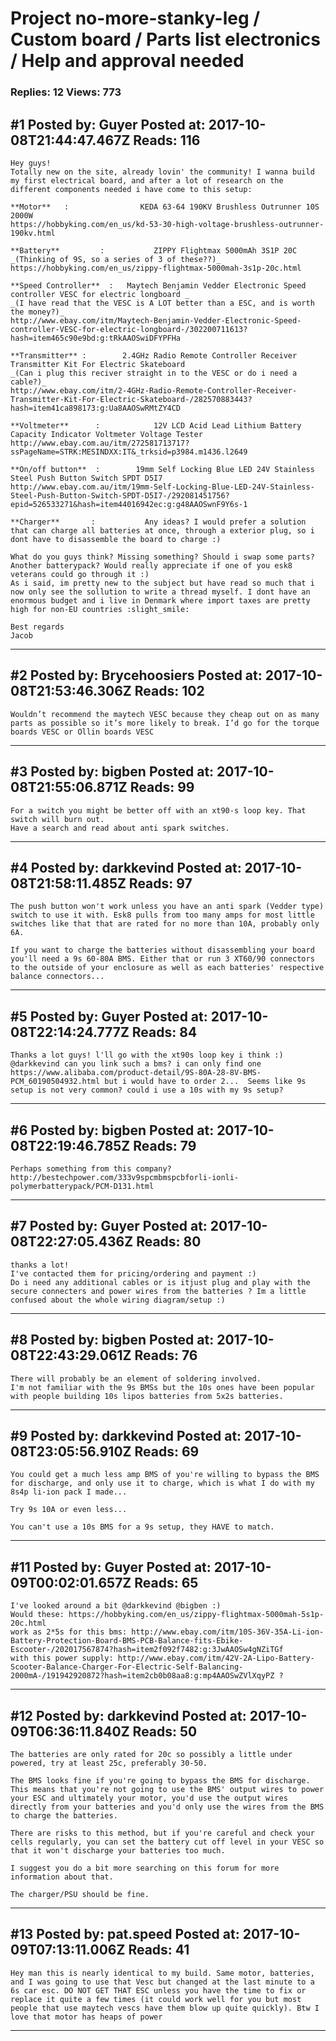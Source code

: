 # Project no-more-stanky-leg / Custom board / Parts list electronics / Help and approval needed

### Replies: 12 Views: 773

## \#1 Posted by: Guyer Posted at: 2017-10-08T21:44:47.467Z Reads: 116

```
Hey guys!
Totally new on the site, already lovin' the community! I wanna build my first electrical board, and after a lot of research on the different components needed i have come to this setup:

**Motor**	:                KEDA 63-64 190KV Brushless Outrunner 10S 2000W
https://hobbyking.com/en_us/kd-53-30-high-voltage-brushless-outrunner-190kv.html

**Battery**         :           ZIPPY Flightmax 5000mAh 3S1P 20C 
_(Thinking of 9S, so a series of 3 of these??)_
https://hobbyking.com/en_us/zippy-flightmax-5000mah-3s1p-20c.html

**Speed Controller**  :   Maytech Benjamin Vedder Electronic Speed controller VESC for electric longboard _
_(I have read that the VESC is A LOT better than a ESC, and is worth the money?)_
http://www.ebay.com/itm/Maytech-Benjamin-Vedder-Electronic-Speed-controller-VESC-for-electric-longboard-/302200711613?hash=item465c90e9bd:g:tRkAAOSwiDFYPFHa

**Transmitter**	:        2.4GHz Radio Remote Controller Receiver Transmitter Kit For Electric Skateboard 
_(Can i plug this reciver straight in to the VESC or do i need a cable?)_
http://www.ebay.com/itm/2-4GHz-Radio-Remote-Controller-Receiver-Transmitter-Kit-For-Electric-Skateboard-/282570883443?hash=item41ca898173:g:Ua8AAOSwRMtZY4CD

**Voltmeter**	   :            12V LCD Acid Lead Lithium Battery Capacity Indicator Voltmeter Voltage Tester
http://www.ebay.com.au/itm/272581713717?ssPageName=STRK:MESINDXX:IT&_trksid=p3984.m1436.l2649

**On/off button**  :        19mm Self Locking Blue LED 24V Stainless Steel Push Button Switch SPDT D5I7
http://www.ebay.com.au/itm/19mm-Self-Locking-Blue-LED-24V-Stainless-Steel-Push-Button-Switch-SPDT-D5I7-/292081451756?epid=526533271&hash=item44016942ec:g:g48AAOSwnF9Y6s-1

**Charger**       :           Any ideas? I would prefer a solution that can charge all batteries at once, through a exterior plug, so i dont have to disassemble the board to charge :) 

What do you guys think? Missing something? Should i swap some parts? Another batterypack? Would really appreciate if one of you esk8 veterans could go through it :) 
As i said, im pretty new to the subject but have read so much that i now only see the sollution to write a thread myself. I dont have an enormous budget and i live in Denmark where import taxes are pretty high for non-EU countries :slight_smile: 

Best regards
Jacob
```

---
## \#2 Posted by: Brycehoosiers Posted at: 2017-10-08T21:53:46.306Z Reads: 102

```
Wouldn’t recommend the maytech VESC because they cheap out on as many parts as possible so it’s more likely to break. I’d go for the torque boards VESC or Ollin boards VESC
```

---
## \#3 Posted by: bigben Posted at: 2017-10-08T21:55:06.871Z Reads: 99

```
For a switch you might be better off with an xt90-s loop key. That switch will burn out. 
Have a search and read about anti spark switches.
```

---
## \#4 Posted by: darkkevind Posted at: 2017-10-08T21:58:11.485Z Reads: 97

```
The push button won't work unless you have an anti spark (Vedder type) switch to use it with. Esk8 pulls from too many amps for most little switches like that that are rated for no more than 10A, probably only 6A.

If you want to charge the batteries without disassembling your board you'll need a 9s 60-80A BMS. Either that or run 3 XT60/90 connectors to the outside of your enclosure as well as each batteries' respective balance connectors...
```

---
## \#5 Posted by: Guyer Posted at: 2017-10-08T22:14:24.777Z Reads: 84

```
Thanks a lot guys! l'll go with the xt90s loop key i think :) @darkkevind can you link such a bms? i can only find one https://www.alibaba.com/product-detail/9S-80A-28-8V-BMS-PCM_60190504932.html but i would have to order 2...  Seems like 9s setup is not very common? could i use a 10s with my 9s setup?
```

---
## \#6 Posted by: bigben Posted at: 2017-10-08T22:19:46.785Z Reads: 79

```
Perhaps something from this company?
http://bestechpower.com/333v9spcmbmspcbforli-ionli-polymerbatterypack/PCM-D131.html
```

---
## \#7 Posted by: Guyer Posted at: 2017-10-08T22:27:05.436Z Reads: 80

```
thanks a lot!
I've contacted them for pricing/ordering and payment :) 
Do i need any additional cables or is itjust plug and play with the secure connecters and power wires from the batteries ? Im a little confused about the whole wiring diagram/setup :)
```

---
## \#8 Posted by: bigben Posted at: 2017-10-08T22:43:29.061Z Reads: 76

```
There will probably be an element of soldering involved. 
I'm not familiar with the 9s BMSs but the 10s ones have been popular with people building 10s lipos batteries from 5x2s batteries.
```

---
## \#9 Posted by: darkkevind Posted at: 2017-10-08T23:05:56.910Z Reads: 69

```
You could get a much less amp BMS of you're willing to bypass the BMS for discharge, and only use it to charge, which is what I do with my 8s4p li-ion pack I made...

Try 9s 10A or even less...

You can't use a 10s BMS for a 9s setup, they HAVE to match.
```

---
## \#11 Posted by: Guyer Posted at: 2017-10-09T00:02:01.657Z Reads: 65

```
I've looked around a bit @darkkevind @bigben :)  
Would these: https://hobbyking.com/en_us/zippy-flightmax-5000mah-5s1p-20c.html 
work as 2*5s for this bms: http://www.ebay.com/itm/10S-36V-35A-Li-ion-Battery-Protection-Board-BMS-PCB-Balance-fits-Ebike-Escooter-/202017567874?hash=item2f092f7482:g:3JwAAOSw4gNZiTGf 
with this power supply: http://www.ebay.com/itm/42V-2A-Lipo-Battery-Scooter-Balance-Charger-For-Electric-Self-Balancing-2000mA-/191942920872?hash=item2cb0b08aa8:g:mp4AAOSwZVlXqyPZ ?
```

---
## \#12 Posted by: darkkevind Posted at: 2017-10-09T06:36:11.840Z Reads: 50

```
The batteries are only rated for 20c so possibly a little under powered, try at least 25c, preferably 30-50.

The BMS looks fine if you're going to bypass the BMS for discharge. This means that you're not going to use the BMS' output wires to power your ESC and ultimately your motor, you'd use the output wires directly from your batteries and you'd only use the wires from the BMS to charge the batteries.

There are risks to this method, but if you're careful and check your cells regularly, you can set the battery cut off level in your VESC so that it won't discharge your batteries too much.

I suggest you do a bit more searching on this forum for more information about that.

The charger/PSU should be fine.
```

---
## \#13 Posted by: pat.speed Posted at: 2017-10-09T07:13:11.006Z Reads: 41

```
Hey man this is nearly identical to my build. Same motor, batteries, and I was going to use that Vesc but changed at the last minute to a 6s car esc. DO NOT GET THAT ESC unless you have the time to fix or replace it quite a few times (it could work well for you but most people that use maytech vescs have them blow up quite quickly). Btw I love that motor has heaps of power
```

---
